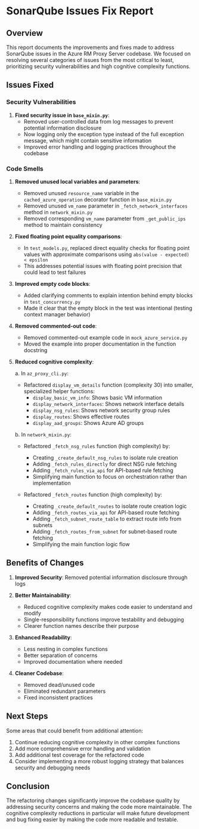# SonarQube Issues Fix Report

## Overview

This report documents the improvements and fixes made to address SonarQube issues in the Azure RM Proxy Server codebase. We focused on resolving several categories of issues from the most critical to least, prioritizing security vulnerabilities and high cognitive complexity functions.

## Issues Fixed

### Security Vulnerabilities

1. **Fixed security issue in `base_mixin.py`**: 
   - Removed user-controlled data from log messages to prevent potential information disclosure
   - Now logging only the exception type instead of the full exception message, which might contain sensitive information
   - Improved error handling and logging practices throughout the codebase

### Code Smells

1. **Removed unused local variables and parameters**:
   - Removed unused `resource_name` variable in the `cached_azure_operation` decorator function in `base_mixin.py`
   - Removed unused `vm_name` parameter in `_fetch_network_interfaces` method in `network_mixin.py`
   - Removed corresponding `vm_name` parameter from `_get_public_ips` method to maintain consistency

2. **Fixed floating point equality comparisons**:
   - In `test_models.py`, replaced direct equality checks for floating point values with approximate comparisons using `abs(value - expected) < epsilon`
   - This addresses potential issues with floating point precision that could lead to test failures

3. **Improved empty code blocks**:
   - Added clarifying comments to explain intention behind empty blocks in `test_concurrency.py`
   - Made it clear that the empty block in the test was intentional (testing context manager behavior)

4. **Removed commented-out code**:
   - Removed commented-out example code in `mock_azure_service.py`
   - Moved the example into proper documentation in the function docstring

5. **Reduced cognitive complexity**:

   a. In `az_proxy_cli.py`:
   - Refactored `display_vm_details` function (complexity 30) into smaller, specialized helper functions:
     - `display_basic_vm_info`: Shows basic VM information
     - `display_network_interfaces`: Shows network interface details
     - `display_nsg_rules`: Shows network security group rules
     - `display_routes`: Shows effective routes
     - `display_aad_groups`: Shows Azure AD groups

   b. In `network_mixin.py`:
   - Refactored `_fetch_nsg_rules` function (high complexity) by:
     - Creating `_create_default_nsg_rules` to isolate rule creation
     - Adding `_fetch_rules_directly` for direct NSG rule fetching
     - Adding `_fetch_rules_via_api` for API-based rule fetching
     - Simplifying main function to focus on orchestration rather than implementation

   - Refactored `_fetch_routes` function (high complexity) by:
     - Creating `_create_default_routes` to isolate route creation logic
     - Adding `_fetch_routes_via_api` for API-based route fetching
     - Adding `_fetch_subnet_route_table` to extract route info from subnets
     - Adding `_fetch_routes_from_subnet` for subnet-based route fetching
     - Simplifying the main function logic flow

## Benefits of Changes

1. **Improved Security**: Removed potential information disclosure through logs

2. **Better Maintainability**: 
   - Reduced cognitive complexity makes code easier to understand and modify
   - Single-responsibility functions improve testability and debugging
   - Clearer function names describe their purpose

3. **Enhanced Readability**:
   - Less nesting in complex functions
   - Better separation of concerns
   - Improved documentation where needed

4. **Cleaner Codebase**:
   - Removed dead/unused code
   - Eliminated redundant parameters
   - Fixed inconsistent practices

## Next Steps

Some areas that could benefit from additional attention:

1. Continue reducing cognitive complexity in other complex functions
2. Add more comprehensive error handling and validation
3. Add additional test coverage for the refactored code
4. Consider implementing a more robust logging strategy that balances security and debugging needs

## Conclusion

The refactoring changes significantly improve the codebase quality by addressing security concerns and making the code more maintainable. The cognitive complexity reductions in particular will make future development and bug fixing easier by making the code more readable and testable.